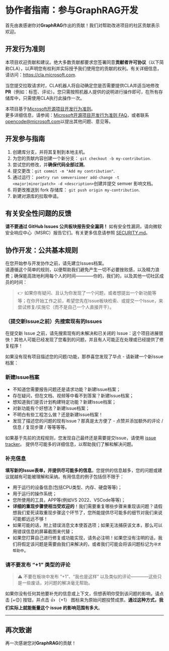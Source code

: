 # 协作者指南：参与GraphRAG开发

首先由衷感谢你对**GraphRAG**作出的贡献！我们对帮助改进项目的社区贡献表示欢迎。

## 开发行为准则

本项目欢迎贡献和建议。绝大多数贡献都要求您签署同意**贡献者许可协议**（以下简称CLA），以声明您有权利并实际授予我们使用您的贡献的权利。有关详细信息，请访问：https://cla.microsoft.com.

当您提交拉取请求时，CLA机器人将自动确定您是否需要提供CLA并适当地修改**PR**（例如：标签、评论）。您只需按照机器人提供的说明进行操作即可，在所有存储库中，只需使用CLA执行此操作一次。

本项目基于[Microsoft开源项目开发行为准则](https://opensource.microsoft.com/codeofconduct/)。<br>
更多详细信息，请参阅：[Microsoft开源项目开发行为准则 FAQ](https://opensource.microsoft.com/codeofconduct/faq/)，或者联系[opencode@microsoft.com](mailto:opencode@microsoft.com)以提出其他问题、意见等。

## 开发参与指南

1. 创建库分支，并将其复制到本地主机。
2. 为您的贡献内容创建一个新分支： `git checkout -b my-contribution`.
3. 尝试您的修改，并**确保代码全部过测**。
4. 提交更改：`git commit -m "Add my contribution"`.
5. 通过运行： `poetry run semversioner add-change -t <major|minor|patch> -d <description>`创建并提交 semver 影响文档。
6. 将更改推送到 fork 存储库： `git push origin my-contribution`.
7. 新建对源库的拉取申请。

## 有关安全性问题的反馈
**请不要通过 GitHub Issues 公共板块报告安全漏洞！** 如有安全性漏洞，请向微软安全响应中心（MSRC）报告它们。有关更多信息请参照 [SECURITY.md](./SECURITY.md)。

## 协作开发：公共基本规则

在您开始参与开发协作之前，请先建立Issues档案。<br>
请遵循这个简单的规则，以便帮助我们避免产生一切不必要挫败感，以及精力浪费；确保能高效地利用每个人的时间————你的，我们的，以及其他一切社区成员的时间：

> 👉 如果你有疑问、且认为你发现了一个问题，或者想提出一个新功能等等；在你开始工作之前，希望您先在Issue板块检索、或提交一个Issue，来尝试修复/实施它（而不是自己一个人直接开干）。

### （提交新Issue之前）先搜索现有的Issues

在提交新 Issue 之前，请先搜索现有的未解决和已关闭的 Issue：这个项目进展很快！其他人可能已经发现了您看到的问题，并且有人可能正在处理或已经提供了修复程序！

如果没有现有项目描述您的问题/功能，那恭喜您发现了华点 - 请新建一个新Issue档案：

### 新建Issue档案

- 不知道您需要报告问题还是请求功能？新建Issue档案；
- 存在疑问，但在文档、视频等中看不到答案？新建Issue档案；
- 想知道我们是否计划构建特定功能？新建Issue档案；
- 对新功能有个好想法？新建Issue档案；
- 不明白有些工程怎么做？还是新建Issue档案！
- 发现了描述您的问题的现有Issue？那真是太方便了 - 点赞并添加额外的评论 / 信息 / 复现步骤 / 等等等等。

如果基于先前的流程规则，您发现自己最终还是需要提交Issue，请使用 [issue tracker](https://github.com/microsoft/graphrag/issues)。
提供尽可能多的详细信息，以帮助我们了解和解决问题。

### 补充信息

**填写新的Issue表单，并提供尽可能多的信息**。您提供的信息越多，您的问题或建议就越有可能被理解和采纳。有用信息的例子包括但不限于：

- 用于运行的设备信息(包括CPU类型、内存、硬盘等等)；
- 用于运行的操作系统；
- 您所使用的工具，APP等(例如VS 2022、VSCode等等)；
- **详细的重现步骤使相当受欢迎的**！我们需要重复哪些步骤来重现该问题？请假想我们爱死读取重现步骤这个环节了，您所能提供尽可能多的细节对我们来说可能都远远不够！
- 如果可能的话，附上错误消息文本使首选项；如果无法捕获该文本，那么可以用错误信息的屏幕截图来代替；
- 如果您打算自己进行修复或功能实现，请务必注明！如果您没有注明的话，我们将假定该问题是需要由我们来解决的，或者我们可能会将该问题标记为`寻求帮助中`。

### 请不要发布 “+1” 类型的评论

> ⚠ 不要在板块中发布 “+1”、“我也是这样” 以及类似的评论————这些只是一些废话，对问题的解决毫无帮助。

如果你没有任何其他要补充的信息或上下文，但想表明你受到该问题的影响，请点击 [+😊] 按钮，并点击 👍 （+1） 图标来为原始问题投赞成票。**通过这种方式，我们实际上就能衡量这个 issue 的影响范围有多大**。

---

## 再次致谢

再一次感谢您对**GraphRAG**的贡献！
